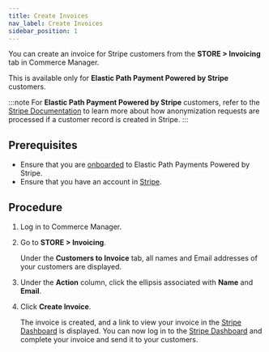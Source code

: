 ```yaml
---
title: Create Invoices
nav_label: Create Invoices
sidebar_position: 1
---
```


You can create an invoice for Stripe customers from the **STORE > Invoicing** tab in Commerce Manager.

This is available only for **Elastic Path Payment Powered by Stripe** customers.

:::note
For **Elastic Path Payment Powered by Stripe** customers, refer to the [Stripe Documentation](https://support.stripe.com/questions/i-would-like-to-delete-the-information-stripe-has-collected-from-me) to learn more about how anonymization requests are processed if a customer record is created in Stripe.
:::

## Prerequisites

- Ensure that you are [onboarded](/docs/payments/onboarding) to Elastic Path Payments Powered by Stripe.
- Ensure that you have an account in [Stripe](https://dashboard.stripe.com/login).

## Procedure

1. Log in to Commerce Manager.
1. Go to **STORE > Invoicing**. 

    Under the **Customers to Invoice** tab, all names and Email addresses of your customers are displayed.
1. Under the **Action** column, click the ellipsis associated with **Name** and **Email**.
1. Click **Create Invoice**.

    The invoice is created, and a link to view your invoice in the [Stripe Dashboard](https://dashboard.stripe.com/login) is displayed. You can now log in to the [Stripe Dashboard](https://dashboard.stripe.com/login) and complete your invoice and send it to your customers.
